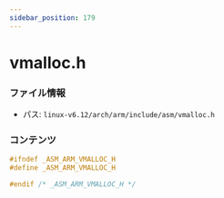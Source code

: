 ```yaml
---
sidebar_position: 179
---
```

# vmalloc.h

### ファイル情報

- パス: `linux-v6.12/arch/arm/include/asm/vmalloc.h`

### コンテンツ

```h
#ifndef _ASM_ARM_VMALLOC_H
#define _ASM_ARM_VMALLOC_H

#endif /* _ASM_ARM_VMALLOC_H */

```
